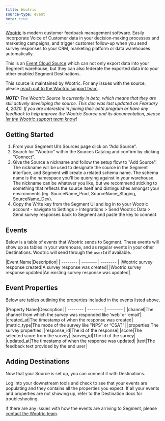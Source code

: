 ```yaml
---
title: Wootric
source-type: event
beta: true
---
```


[Wootric](https://wootric.com/?utm_source=segmentio&utm_medium=docs&utm_campaign=partners) is modern customer feedback management software. Easily incorporate Voice of Customer data in your decision-making processes and marketing campaigns, and trigger customer follow-up when you send survey responses to your CRM, marketing platform or data warehouses automatically.

This is an [Event Cloud Source](https://segment.com/docs/sources/#event-cloud-sources) which can not only export data into your Segment warehouse, but they can also federate the exported data into your other enabled Segment Destinations.

This source is maintained by Wootric. For any issues with the source, please [reach out to the Wootric support team](mailto:support@wootric.com).

_**NOTE:** The Wootric Source is currently in beta, which means that they are still actively developing the source. This doc was last updated on February 4, 2020. If you are interested in joining their beta program or have any feedback to help improve the Wootric Source and its documentation, please [let the Wootric support team know](mailto:support@wootric.com)!_


## Getting Started

1. From your Segment UI’s Sources page click on “Add Source”.
2. Search for "Wootric" within the Sources Catalog and confirm by clicking "Connect".
3. Give the Source a nickname and follow the setup flow to "Add Source". The nickname will be used to designate the source in the Segment interface, and Segment will create a related schema name. The schema name is the namespace you'll be querying against in your warehouse. The nickname can be whatever you like, but we recommend sticking to something that reflects the source itself and distinguishes amongst your environments (eg. SourceName_Prod, SourceName_Staging, SourceName_Dev).
4. Copy the Write key from the Segment UI and log in to your Wootric account - navigate to Settings > Integrations > Send Wootric Data > Send survey responses back to Segment and paste the key to connect. 

## Events

Below is a table of events that Wootric sends to Segment. These events will show up as tables in your warehouse, and as regular events in your other Destinations. Wootric will send through the `userId` if available.


|Event Name|Description|
| -------- | -------- | -------- |
|Wootric survey response created|A survey response was created|
|Wootric survey response updated|An existing survey response was updated|

## Event Properties

Below are tables outlining the properties included in the events listed above.

|Property Name|Description|
| -------- | -------- | -------- |
|channel|The channel from which the survey was responded like ‘web’ or ‘email’|
|created_at|The timestamp of when the response was created|
|metric_type|The mode of the survey like "NPS" or “CSAT”|
|properties|The survey properties|
|response_id|The id of the response|
|score|The selected score from the survey|
|survey_id|The id of the survey|
|updated_at|The timestamp of when the response was updated|
|text|The feedback text provided by the end user|


## Adding Destinations

Now that your Source is set up, you can connect it with Destinations.

Log into your downstream tools and check to see that your events are populating and they contains all the properties you expect. If all your events and properties are not showing up, refer to the Destination docs for troubleshooting.

If there are any issues with how the events are arriving to Segment, please [contact the Wootric team](mailto:support@wootric.com).
